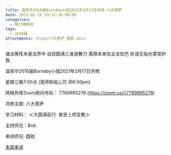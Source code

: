 ```yaml
---
title: 温哥华2016届Burnaby小组2021年2月17日共修-八大菩萨
date: 2021-02-16 20:31:16-08:00
categories:
  - 慧灯禅修班
tags:
  - 2016届
attachments: /f/up/八大菩萨_圆观.docx
---
```

诸法等性本基法界中 自现圆满三身游舞力 离障本来怙主龙钦巴 祈请无垢光尊常护我

温哥华2016届Burnaby小组2021年2月17日共修 

星期三晚7:00点 (莲师除疫心咒 @6:50pm)

网络共修Zoom房间号码： 7789995278 (<https://zoom.us/j/7789995278>)

共修主题: 八大菩萨


学习材料：
≪大圆满前行∙ 普贤上师言教≫ 　


主持师兄：Bob

串讲师兄: 圆观

[本周串讲](/f/up/八大菩萨_圆观.docx)